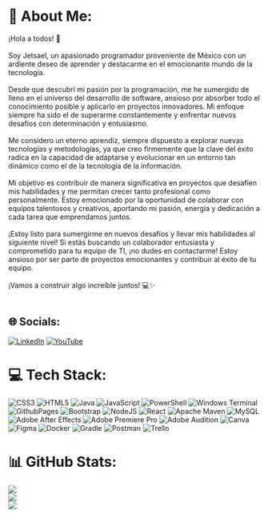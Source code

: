 # 💫 About Me:
¡Hola a todos! 👋 <br><br>Soy Jetsael, un apasionado programador proveniente de México con un ardiente deseo de aprender y destacarme en el emocionante mundo de la tecnología.<br><br>Desde que descubrí mi pasión por la programación, me he sumergido de lleno en el universo del desarrollo de software, ansioso por absorber todo el conocimiento posible y aplicarlo en proyectos innovadores. Mi enfoque siempre ha sido el de superarme constantemente y enfrentar nuevos desafíos con determinación y entusiasmo.<br><br>Me considero un eterno aprendiz, siempre dispuesto a explorar nuevas tecnologías y metodologías, ya que creo firmemente que la clave del éxito radica en la capacidad de adaptarse y evolucionar en un entorno tan dinámico como el de la tecnología de la información.<br><br>Mi objetivo es contribuir de manera significativa en proyectos que desafíen mis habilidades y me permitan crecer tanto profesional como personalmente. Estoy emocionado por la oportunidad de colaborar con equipos talentosos y creativos, aportando mi pasión, energía y dedicación a cada tarea que emprendamos juntos.<br><br>¡Estoy listo para sumergirme en nuevos desafíos y llevar mis habilidades al siguiente nivel! Si estás buscando un colaborador entusiasta y comprometido para tu equipo de TI, ¡no dudes en contactarme! Estoy ansioso por ser parte de proyectos emocionantes y contribuir al éxito de tu equipo.<br><br>¡Vamos a construir algo increíble juntos! 💻✨<br><br>


## 🌐 Socials:
[![LinkedIn](https://img.shields.io/badge/LinkedIn-%230077B5.svg?logo=linkedin&logoColor=white)](https://linkedin.com/in/jetsaelvillegas) [![YouTube](https://img.shields.io/badge/YouTube-%23FF0000.svg?logo=YouTube&logoColor=white)](https://youtube.com/@JetsaelVillegasMendoza) 

# 💻 Tech Stack:
![CSS3](https://img.shields.io/badge/css3-%231572B6.svg?style=for-the-badge&logo=css3&logoColor=white) ![HTML5](https://img.shields.io/badge/html5-%23E34F26.svg?style=for-the-badge&logo=html5&logoColor=white) ![Java](https://img.shields.io/badge/java-%23ED8B00.svg?style=for-the-badge&logo=openjdk&logoColor=white) ![JavaScript](https://img.shields.io/badge/javascript-%23323330.svg?style=for-the-badge&logo=javascript&logoColor=%23F7DF1E) ![PowerShell](https://img.shields.io/badge/PowerShell-%235391FE.svg?style=for-the-badge&logo=powershell&logoColor=white) ![Windows Terminal](https://img.shields.io/badge/Windows%20Terminal-%234D4D4D.svg?style=for-the-badge&logo=windows-terminal&logoColor=white) ![GithubPages](https://img.shields.io/badge/github%20pages-121013?style=for-the-badge&logo=github&logoColor=white) ![Bootstrap](https://img.shields.io/badge/bootstrap-%238511FA.svg?style=for-the-badge&logo=bootstrap&logoColor=white) ![NodeJS](https://img.shields.io/badge/node.js-6DA55F?style=for-the-badge&logo=node.js&logoColor=white) ![React](https://img.shields.io/badge/react-%2320232a.svg?style=for-the-badge&logo=react&logoColor=%2361DAFB) ![Apache Maven](https://img.shields.io/badge/Apache%20Maven-C71A36?style=for-the-badge&logo=Apache%20Maven&logoColor=white) ![MySQL](https://img.shields.io/badge/mysql-%2300000f.svg?style=for-the-badge&logo=mysql&logoColor=white) ![Adobe After Effects](https://img.shields.io/badge/Adobe%20After%20Effects-9999FF.svg?style=for-the-badge&logo=Adobe%20After%20Effects&logoColor=white) ![Adobe Premiere Pro](https://img.shields.io/badge/Adobe%20Premiere%20Pro-9999FF.svg?style=for-the-badge&logo=Adobe%20Premiere%20Pro&logoColor=white) ![Adobe Audition](https://img.shields.io/badge/Adobe%20Audition-9999FF.svg?style=for-the-badge&logo=Adobe%20Audition&logoColor=white) ![Canva](https://img.shields.io/badge/Canva-%2300C4CC.svg?style=for-the-badge&logo=Canva&logoColor=white) ![Figma](https://img.shields.io/badge/figma-%23F24E1E.svg?style=for-the-badge&logo=figma&logoColor=white) ![Docker](https://img.shields.io/badge/docker-%230db7ed.svg?style=for-the-badge&logo=docker&logoColor=white) ![Gradle](https://img.shields.io/badge/Gradle-02303A.svg?style=for-the-badge&logo=Gradle&logoColor=white) ![Postman](https://img.shields.io/badge/Postman-FF6C37?style=for-the-badge&logo=postman&logoColor=white) ![Trello](https://img.shields.io/badge/Trello-%23026AA7.svg?style=for-the-badge&logo=Trello&logoColor=white)
# 📊 GitHub Stats:
![](https://github-readme-stats.vercel.app/api?username=JetsaelVillegasMendoza&theme=dracula&hide_border=false&include_all_commits=false&count_private=false)<br/>
![](https://github-readme-streak-stats.herokuapp.com/?user=JetsaelVillegasMendoza&theme=dracula&hide_border=false)<br/>
![](https://github-readme-stats.vercel.app/api/top-langs/?username=JetsaelVillegasMendoza&theme=dracula&hide_border=false&include_all_commits=false&count_private=false&layout=compact)

